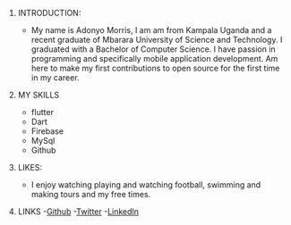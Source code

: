 1. INTRODUCTION:
   - My name is Adonyo Morris, I am am from Kampala Uganda and a recent graduate of Mbarara University of Science and Technology.
   I graduated with a Bachelor of Computer Science. I have passion in programming and specifically mobile application development.
   Am here to make my first contributions to open source for the first time in my career.

3. MY SKILLS
   - flutter
   - Dart
   - Firebase
   - MySql
   - Github
  
4. LIKES:
   - I enjoy watching playing and watching football, swimming and making tours and my free times.

6. LINKS
   -[Github](https://github.com/kkmaurice)
   -[Twitter](https://twitter.com/Maurice18746499)
   -[LinkedIn](https://www.linkedin.com/in/adonyo-maurice-340511211/)
   
   
